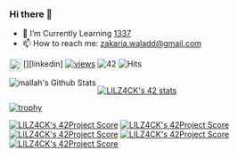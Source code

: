 ### Hi there 👋

- 🌱 I’m Currently Learning <a href="https://1337.ma/en">1337</a>
- 📫 How to reach me: zakaria.waladd@gmail.com

[<img align="left" alt="ZAKARIA WALAD | LinkedIn" width="22px" src="https://cdn.jsdelivr.net/npm/simple-icons@v3/icons/linkedin.svg" />][linkedin]
[![views](https://komarev.com/ghpvc/?username=LILZ4CK&label=Profile%20views&color=fe75a9&style=flat)](https://github.com/LILZ4CK/)
![42](https://badgen.net/badge/Born2Code/LILZ4CK/green?cache=86400&icon=https://meta.intra.42.fr/assets/42_logo-7dfc9110a5319a308863b96bda33cea995046d1731cebb735e41b16255106c12.svg) ![Hits](https://hits.seeyoufarm.com/api/count/incr/badge.svg?url=https%3A%2F%2Fgithub.com%2FLILZ4CK)
<br />
<br />
<img align="left" alt="mallah's Github Stats" src="https://github-readme-stats.vercel.app/api?username=otmallah&show_icons=true&hide_border=true" />


[![LILZ4CK's 42 stats](https://badge42.herokuapp.com/api/stats/zwalad?privacyEmail=true)](https://github.com/JaeSeoKim/badge42)

[![trophy](https://github-profile-trophy.vercel.app/?username=LiLZ4CK&theme=onedark)](https://github.com/ryo-ma/github-profile-trophy)


[![LILZ4CK's 42Project Score](https://badge42.herokuapp.com/api/project/zwalad/get_next_line)](https://github.com/JaeSeoKim/badge42)
[![LILZ4CK's 42Project Score](https://badge42.herokuapp.com/api/project/zwalad/Libft)](https://github.com/JaeSeoKim/badge42)
[![LILZ4CK's 42Project Score](https://badge42.herokuapp.com/api/project/zwalad/so_long)](https://github.com/JaeSeoKim/badge42)
[![LILZ4CK's 42Project Score](https://badge42.herokuapp.com/api/project/zwalad/ft_printf)](https://github.com/JaeSeoKim/badge42)
[![LILZ4CK's 42Project Score](https://badge42.herokuapp.com/api/project/zwalad/pipex)](https://github.com/JaeSeoKim/badge42)
